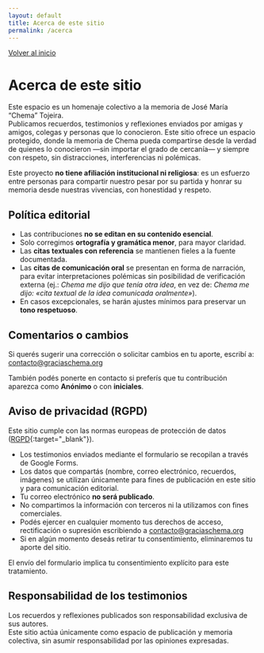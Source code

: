 ```yaml
---
layout: default
title: Acerca de este sitio
permalink: /acerca
---
```


<p>
  <a class="cta" href="{{ '/' | relative_url }}">Volver al inicio</a>
</p>

# Acerca de este sitio

Este espacio es un homenaje colectivo a la memoria de José María “Chema” Tojeira.  
Publicamos recuerdos, testimonios y reflexiones enviados por amigas y amigos, colegas y personas que lo conocieron. 
Este sitio ofrece un espacio protegido, donde la memoria de Chema pueda compartirse desde la verdad de quienes lo conocieron —sin importar el grado de cercanía— y siempre con respeto, sin distracciones, interferencias ni polémicas.

Este proyecto **no tiene afiliación institucional ni religiosa**: es un esfuerzo entre personas para compartir nuestro pesar por su partida y honrar su memoria desde nuestras vivencias, con honestidad y respeto.

## Política editorial

- Las contribuciones **no se editan en su contenido esencial**.  
- Solo corregimos **ortografía y gramática menor**, para mayor claridad.  
- Las **citas textuales con referencia** se mantienen fieles a la fuente documentada.  
- Las **citas de comunicación oral** se presentan en forma de narración, para evitar interpretaciones polémicas sin posibilidad de verificación externa (ej.: *Chema me dijo que tenía otra idea*, en vez de: *Chema me dijo: «cita textual de la idea comunicada oralmente»*).  
- En casos excepcionales, se harán ajustes mínimos para preservar un **tono respetuoso**.  

## Comentarios o cambios

Si querés sugerir una corrección o solicitar cambios en tu aporte, escribí a:  
<a href="mailto:contacto@graciaschema.org">contacto@graciaschema.org</a>

También podés ponerte en contacto si preferís que tu contribución aparezca como **Anónimo** o con **iniciales**.

## Aviso de privacidad (RGPD)

Este sitio cumple con las normas europeas de protección de datos ([RGPD](https://europa.eu/youreurope/business/dealing-with-customers/data-protection/data-protection-gdpr/index_es.htm){:target="_blank"}).

- Los testimonios enviados mediante el formulario se recopilan a través de Google Forms.  
- Los datos que compartás (nombre, correo electrónico, recuerdos, imágenes) se utilizan únicamente para fines de publicación en este sitio y para comunicación editorial.  
- Tu correo electrónico **no será publicado**.  
- No compartimos la información con terceros ni la utilizamos con fines comerciales.  
- Podés ejercer en cualquier momento tus derechos de acceso, rectificación o supresión escribiendo a <a href="mailto:contacto@graciaschema.org">contacto@graciaschema.org</a>
- Si en algún momento deseás retirar tu consentimiento, eliminaremos tu aporte del sitio.  

El envío del formulario implica tu consentimiento explícito para este tratamiento.

## Responsabilidad de los testimonios

Los recuerdos y reflexiones publicados son responsabilidad exclusiva de sus autores.  
Este sitio actúa únicamente como espacio de publicación y memoria colectiva, sin asumir responsabilidad por las opiniones expresadas.
